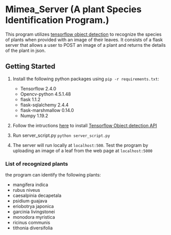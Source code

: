 # Mimea_Server (A plant Species Identification Program.)
This program utilizes [tensorflow object detection](https://github.com/tensorflow/models/tree/master/research/object_detection) to recognize the species of plants when provided with an image of their leaves. It consists of a flask server that allows a user to POST an image of a plant and returns the details of the plant in json.

## Getting Started
1. Install the following python packages using `pip -r requirements.txt`:
    * Tensorflow 2.4.0
    * Opencv-python 4.5.1.48
    * flask 1.1.2
    * flask-sqlalchemy 2.4.4
    * flask-marshmallow 0.14.0
    * Numpy 1.19.2 

1. Follow the intructions [here](https://tensorflow-object-detection-api-tutorial.readthedocs.io/en/latest/install.html) to install [Tensorflow Object detection API](https://github.com/tensorflow/models/tree/master/research/object_detection)

1. Run server_script.py `python server_script.py`

1. The server will run locally at `localhost:500`. Test the program by uploading an image of a leaf from the web page at `localhost:5000`

### List of recognized plants
the program can identify the following plants:
*  mangifera indica
* rubus niveus
* caesalpinia decapetala
* psidium guajava
* eriobotrya japonica
* garcinia livingstonei
* monodora myristica
* ricinus communis
* tithonia diversifolia
